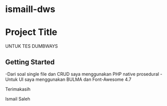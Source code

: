 # ismaill-dws

# Project Title

UNTUK TES DUMBWAYS 

## Getting Started

-Dari soal single file dan CRUD saya menggunakan PHP native prosedural
-Untuk UI saya menggunakan BULMA dan Font-Awesome 4.7


Terimakasih 


Ismail Saleh


